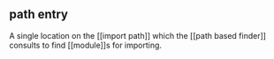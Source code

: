 ## **path entry**
A single location on the [[import path]] which the [[path based finder]] consults to find [[module]]s for importing.